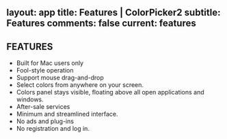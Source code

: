 layout: app
title: Features | ColorPicker2
subtitle: Features
comments: false
current: features
---

## FEATURES
- Built for Mac users only
- Fool-style operation
- Support mouse drag-and-drop
- Select colors from anywhere on your screen.
- Colors panel stays visible, floating above all open applications and      windows.
- After-sale services
- Minimum and streamlined interface.
- No ads and plug-ins
- No registration and log in. 

 


